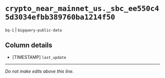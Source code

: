 # `crypto_near_mainnet_us._sbc_ee550c45d3034efbb389760ba1214f50`
`bq-1` | `bigquery-public-data`

## Column details
* [TIMESTAMP] `last_update`

-------------------------------------------------------------------------------
*Do not make edits above this line.*
